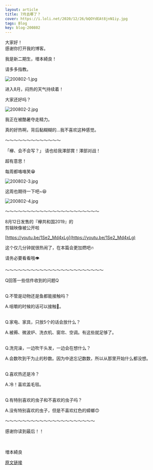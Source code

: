 ```yaml
---
layout: article
title: 7月去哪了？
cover: https://i.loli.net/2020/12/26/bQOYdEAt8jnN1iy.jpg
tags: Blog
key: blog-200802
---
```

大家好！<br/>
感谢你打开我的博客。




我是新二期生，増本綺良！

请多多指教。

![200802-1.jpg](https://i.loli.net/2020/12/26/bQOYdEAt8jnN1iy.jpg)

进入8月，闷热的天气持续着！

大家还好吗？
<!--more-->

![200802-2.jpg](https://i.loli.net/2020/12/26/SYdLuUx1VKevfH2.jpg)

我正在被酷暑夺走精力。


真的好热啊，背后黏糊糊的…我不喜欢这种感觉。


〜〜〜〜〜〜〜〜〜〜〜〜〜

「欅、会不会写？」
请也给我澤部賞！澤部对战！

超有意思！


每周都咯咯笑😁

![200802-3.jpg](https://i.loli.net/2020/12/26/AmbSoK4rV75kUTd.jpg)


这周也期待一下吧~😆

![200802-4.jpg](https://i.loli.net/2020/12/26/HaZsyWhpRN3G9rI.jpg)

〜〜〜〜〜〜〜〜〜〜〜〜〜〜〜〜〜〜〜〜〜〜



8月12日发售的『欅共和国2019』的<br/>
剪辑映像被公开啦

[https://youtu.be/1Se2_Md4xLg](https://youtu.be/1Se2_Md4xLg)

这个仅几分钟就很热闹了，在本篇会更加燃吧🔥


请务必要看看哦👁

〜〜〜〜〜〜〜〜〜〜〜〜〜〜〜〜〜〜〜〜〜〜〜

Q回答一些信件收到的问题Q
<br/><br/>



Q.不管是动物还是鱼都能接触吗？

A.咀嚼的时候的话可以接触🐛。
<br/><br/>


Q.家电、家具，只放5个的话会放什么？

A.被褥、微波炉、洗衣机、窗帘、空调。有这些就足够了。
<br/><br/>

Q.洗完澡，一边吹干头发，一边会在想什么？

A.会数吹到干为止的秒数。因为中途忘记数数，所以从那里开始什么都没想。 
<br/><br/>


Q.喜欢热还是冷？

A.冷！喜欢盖毛毯。
<br/><br/>


Q.有特别喜欢的虫子和不喜欢的虫子吗？

A.没有特别喜欢的虫子，但是不喜欢红色的蟑螂🙃

〜〜〜〜〜〜〜〜〜〜〜〜〜〜〜〜〜〜〜〜〜

感谢你读到最后！！
<br/><br/><br/>

増本綺良

[原文链接](https://www.keyakizaka46.com/s/k46o/diary/detail/34993?cd=member)